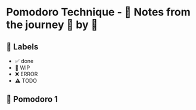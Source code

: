# Pomodoro Technique - :notebook: Notes from the journey :tomato: by :tomato:

## :bookmark: Labels

- :white_check_mark: done
- :construction: WIP
- :x: ERROR
- :warning: TODO

## :tomato: Pomodoro 1

